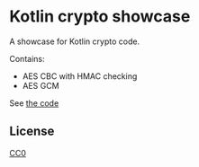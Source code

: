# Kotlin crypto showcase

A showcase for Kotlin crypto code.

Contains:

* AES CBC with HMAC checking
* AES GCM

See [the code](https://github.com/phxql/kotlin-crypto-example/blob/master/src/test/kotlin/de/mkammerer/Crypto.kt)

## License
[CC0](https://creativecommons.org/publicdomain/zero/1.0/)
